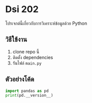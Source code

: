 # Dsi 202

โปรเจกต์นี้เกี่ยวกับการวิเคราะห์ข้อมูลด้วย Python

## วิธีใช้งาน

1. clone repo นี้
2. ติดตั้ง dependencies
3. รันไฟล์ `main.py`

## ตัวอย่างโค้ด

```python
import pandas as pd
print(pd.__version__)